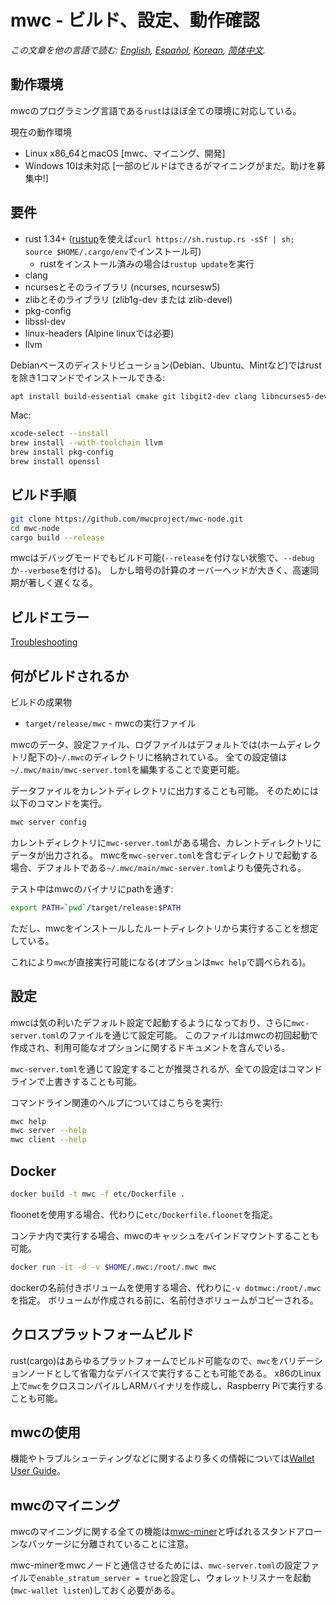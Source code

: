 # mwc - ビルド、設定、動作確認

*この文章を他の言語で読む: [English](../build.md), [Español](build_ES.md), [Korean](build_KR.md), [简体中文](build_ZH-CN.md).*

## 動作環境

mwcのプログラミング言語である`rust`はほぼ全ての環境に対応している。

現在の動作環境

* Linux x86\_64とmacOS [mwc、マイニング、開発]
* Windows 10は未対応 [一部のビルドはできるがマイニングがまだ。助けを募集中!]

## 要件

* rust 1.34+ ([rustup]((https://www.rustup.rs/))を使えば`curl https://sh.rustup.rs -sSf | sh; source $HOME/.cargo/env`でインストール可)
  * rustをインストール済みの場合は`rustup update`を実行
* clang
* ncursesとそのライブラリ (ncurses, ncursesw5)
* zlibとそのライブラリ (zlib1g-dev または zlib-devel)
* pkg-config
* libssl-dev
* linux-headers (Alpine linuxでは必要)
* llvm

Debianベースのディストリビューション(Debian、Ubuntu、Mintなど)ではrustを除き1コマンドでインストールできる:

```sh
apt install build-essential cmake git libgit2-dev clang libncurses5-dev libncursesw5-dev zlib1g-dev pkg-config libssl-dev llvm
```

Mac:

```sh
xcode-select --install
brew install --with-toolchain llvm
brew install pkg-config
brew install openssl
```

## ビルド手順

```sh
git clone https://github.com/mwcproject/mwc-node.git
cd mwc-node
cargo build --release
```

mwcはデバッグモードでもビルド可能(`--release`を付けない状態で、`--debug`か`--verbose`を付ける)。
しかし暗号の計算のオーバーヘッドが大きく、高速同期が著しく遅くなる。

## ビルドエラー

[Troubleshooting](https://github.com/mimblewimble/docs/wiki/Troubleshooting)

## 何がビルドされるか

ビルドの成果物

* `target/release/mwc` - mwcの実行ファイル

mwcのデータ、設定ファイル、ログファイルはデフォルトでは(ホームディレクトリ配下の)`~/.mwc`のディレクトリに格納されている。
全ての設定値は`~/.mwc/main/mwc-server.toml`を編集することで変更可能。

データファイルをカレントディレクトリに出力することも可能。
そのためには以下のコマンドを実行。

```sh
mwc server config
```

カレントディレクトリに`mwc-server.toml`がある場合、カレントディレクトリにデータが出力される。
mwcを`mwc-server.toml`を含むディレクトリで起動する場合、デフォルトである`~/.mwc/main/mwc-server.toml`よりも優先される。

テスト中はmwcのバイナリにpathを通す:

```sh
export PATH=`pwd`/target/release:$PATH
```

ただし、mwcをインストールしたルートディレクトリから実行することを想定している。

これにより`mwc`が直接実行可能になる(オプションは`mwc help`で調べられる)。

## 設定

mwcは気の利いたデフォルト設定で起動するようになっており、さらに`mwc-server.toml`のファイルを通じて設定可能。
このファイルはmwcの初回起動で作成され、利用可能なオプションに関するドキュメントを含んでいる。

`mwc-server.toml`を通じて設定することが推奨されるが、全ての設定はコマンドラインで上書きすることも可能。

コマンドライン関連のヘルプについてはこちらを実行:

```sh
mwc help
mwc server --help
mwc client --help
```

## Docker

```sh
docker build -t mwc -f etc/Dockerfile .
```
floonetを使用する場合、代わりに`etc/Dockerfile.floonet`を指定。

コンテナ内で実行する場合、mwcのキャッシュをバインドマウントすることも可能。

```sh
docker run -it -d -v $HOME/.mwc:/root/.mwc mwc
```
dockerの名前付きボリュームを使用する場合、代わりに`-v dotmwc:/root/.mwc`を指定。
ボリュームが作成される前に、名前付きボリュームがコピーされる。

## クロスプラットフォームビルド

rust(cargo)はあらゆるプラットフォームでビルド可能なので、`mwc`をバリデーションノードとして省電力なデバイスで実行することも可能である。
x86のLinux上で`mwc`をクロスコンパイルしARMバイナリを作成し、Raspberry Piで実行することも可能。

## mwcの使用

機能やトラブルシューティングなどに関するより多くの情報については[Wallet User Guide](https://github.com/mimblewimble/docs/wiki/Wallet-User-Guide)。


## mwcのマイニング

mwcのマイニングに関する全ての機能は[mwc-miner](https://github.com/mwcproject/mwc-node-miner)と呼ばれるスタンドアローンなパッケージに分離されていることに注意。

mwc-minerをmwcノードと通信させるためには、`mwc-server.toml`の設定ファイルで`enable_stratum_server = true`と設定し、ウォレットリスナーを起動(`mwc-wallet listen`)しておく必要がある。
